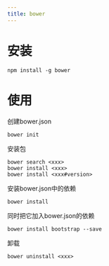 ```yaml
---
title: bower
---
```


# 安装

```
npm install -g bower
```

# 使用
创建bower.json

```
bower init
```
安装包

```
bower search <xxx>
bower install <xxx>
bower install <xxx#version>
```

安装bower.json中的依赖

```
bower install
```

同时把它加入bower.json的依赖

```
bower install bootstrap --save
```

卸载

```
bower uninstall <xxx>
```

